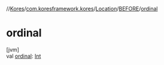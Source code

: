 //[Kores](../../../../index.md)/[com.koresframework.kores](../../index.md)/[Location](../index.md)/[BEFORE](index.md)/[ordinal](ordinal.md)

# ordinal

[jvm]\
val [ordinal](ordinal.md): [Int](https://kotlinlang.org/api/latest/jvm/stdlib/kotlin/-int/index.html)
